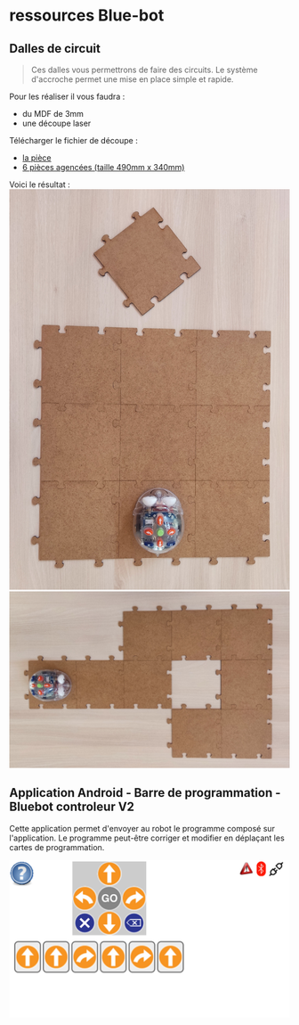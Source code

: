 # ressources Blue-bot

## Dalles de circuit
>Ces dalles vous permettrons de faire des circuits. Le système d'accroche permet une mise en place simple et rapide.

Pour les réaliser il vous faudra :
- du MDF de 3mm 
- une découpe laser

Télécharger le fichier de découpe :
- [la pièce](/blue-bot/dalles/dalle.svg)
- [6 pièces agencées (taille 490mm x 340mm)](/blue-bot/dalles/dalle.svg)

Voici le résultat :
<img src="/blue-bot/img/Bluebot_Dalles1.jpg" alt="dalles exemple 1" width="600px" >
<img src="/blue-bot/img/Bluebot_Dalles2.jpg" alt="dalles exemple 2" width="600px" >




## Application Android - Barre de programmation - Bluebot controleur V2

Cette application permet d'envoyer au robot le programme composé sur l'application.
Le programme peut-être corriger et modifier en déplaçant les cartes de programmation.

 <img src="/blue-bot/img/BlueBot_controleur_V2.png" alt="Capture ecran" width="600px" >







